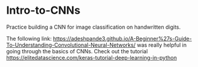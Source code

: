 # Intro-to-CNNs
Practice building a CNN for image classification on handwritten digits.

The following link: https://adeshpande3.github.io/A-Beginner%27s-Guide-To-Understanding-Convolutional-Neural-Networks/ was really helpful in going through the basics of CNNs.
Check out the tutorial https://elitedatascience.com/keras-tutorial-deep-learning-in-python 
